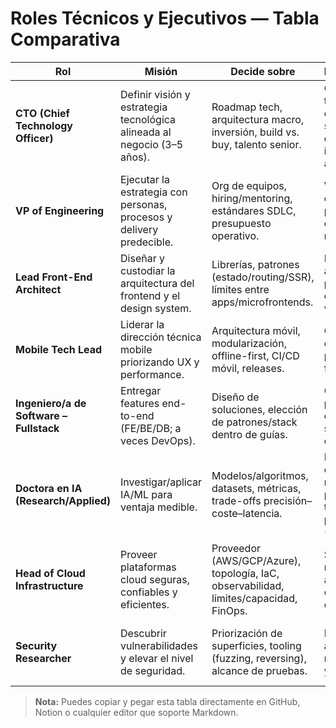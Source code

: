 # Roles Técnicos y Ejecutivos — Tabla Comparativa

| Rol | Misión | Decide sobre | Responsabilidades | KPIs clave |
|---|---|---|---|---|
| **CTO (Chief Technology Officer)** | Definir visión y estrategia tecnológica alineada al negocio (3–5 años). | Roadmap tech, arquitectura macro, inversión, build vs. buy, talento senior. | Gobernanza técnica, escalabilidad, seguridad, cultura de ingeniería, innovación aplicada. | Time-to-market, SLOs, costo/servicio, % roadmap cumplido, rotación/seniority mix. |
| **VP of Engineering** | Ejecutar la estrategia con personas, procesos y delivery predecible. | Org de equipos, hiring/mentoring, estándares SDLC, presupuesto operativo. | Velocidad y calidad de entrega, productividad, carrera de ICs y managers. | Deploys/semana, lead time, defect rate, eNPS, OKRs cumplidos. |
| **Lead Front-End Architect** | Diseñar y custodiar la arquitectura del frontend y el design system. | Librerías, patrones (estado/routing/SSR), límites entre apps/microfrontends. | Escalabilidad UI, accesibilidad, performance, consistencia visual/técnica. | Core Web Vitals, deuda técnica, adopción del design system, TTFB/LCP. |
| **Mobile Tech Lead** | Liderar la dirección técnica mobile priorizando UX y performance. | Arquitectura móvil, modularización, offline-first, CI/CD móvil, releases. | Calidad de apps, estabilidad en prod, ritmo de features móviles. | Crash-free rate, tiempo de arranque, rating en stores, tiempo de review/release, cobertura de tests. |
| **Ingeniero/a de Software – Fullstack** | Entregar features end-to-end (FE/BE/DB; a veces DevOps). | Diseño de soluciones, elección de patrones/stack dentro de guías. | Código limpio, pruebas, observabilidad, seguridad básica, documentación. | Historias cerradas con calidad, bugs post-release, cobertura/MTTR, efectividad en PRs. |
| **Doctora en IA (Research/Applied)** | Investigar/aplicar IA/ML para ventaja medible. | Modelos/algoritmos, datasets, métricas, trade-offs precisión–coste–latencia. | Prototipos, experimentos rigurosos, papers/reports, transferencia a producción (MLOps). | AUC/F1/RMSE, uplift de negocio, reproducibilidad, coste por inferencia/latencia. |
| **Head of Cloud Infrastructure** | Proveer plataformas cloud seguras, confiables y eficientes. | Proveedor (AWS/GCP/Azure), topología, IaC, observabilidad, límites/capacidad, FinOps. | SLO/SLA, resiliencia, automatización, cumplimiento, control de costos. | Uptime, MTTR/MTTD, costo por workload, % IaC, tiempo de aprovisionamiento. |
| **Security Researcher** | Descubrir vulnerabilidades y elevar el nivel de seguridad. | Priorización de superficies, tooling (fuzzing, reversing), alcance de pruebas. | Hallazgos accionables, PoCs, recomendaciones y hardening. | Vulns críticas encontradas/remediadas, tiempo a remediación, cobertura de superficies, reducción de riesgo. |

> **Nota:** Puedes copiar y pegar esta tabla directamente en GitHub, Notion o cualquier editor que soporte Markdown.
